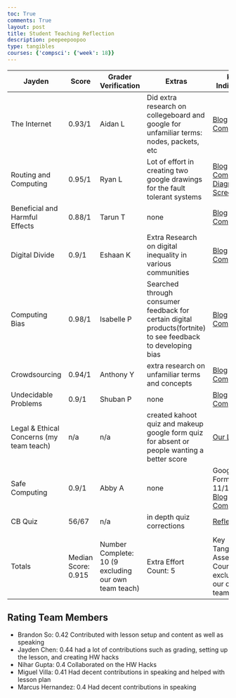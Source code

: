 ```yaml
---
toc: True
comments: True
layout: post
title: Student Teaching Reflection
description: peepeepoopoo
type: tangibles
courses: {'compsci': {'week': 18}}
---
```


<table class="table">
    <thead>
        <tr>
            <th>Jayden</th>
            <th>Score</th>
            <th>Grader Verification</th>
            <th>Extras</th>
            <th>Key Indicators</th>
        </tr>
    </thead>
    <tbody>
        <tr>
            <td>The Internet</td>
            <td>0.93/1</td>
            <td>Aidan L</td>
            <td>Did extra research on collegeboard and google for unfamiliar terms: nodes, packets, etc</td>
            <td><a href="https://jaydenchen17.github.io/csp//2023/11/27/internet_IPYNB_2_.html">Blog Completed</a></td>
        </tr>
        <tr>
            <td>Routing and Computing</td>
            <td>0.95/1</td>
            <td>Ryan L</td>
            <td>Lot of effort in creating two google drawings for the fault tolerant systems</td>
            <td><a href="https://jaydenchen17.github.io/csp//2023/11/30/StudentTeahing_IPYNB_2_.html">Blog Completed</a>
            <br>
            <a href="https://docs.google.com/document/d/1jrsKp-lnbFLEiPzRT_s2YXF8J8BCxTJBJu0iZ_x85ak/edit">Diagram Screenshots</a>
            </td>
        </tr>
        <tr>
            <td>Beneficial and Harmful Effects</td>
            <td>0.88/1</td>
            <td>Tarun T</td>
            <td>none</td>
            <td><a href="https://jaydenchen17.github.io/csp//beneficialandharmfuleffects">Blog Completed</a></td>
        </tr>
        <tr>
            <td>Digital Divide</td>
            <td>0.9/1</td>
            <td>Eshaan K</td>
            <td>Extra Research on digital inequality in various communities</td>
            <td><a href="https://jaydenchen17.github.io/csp//2023/12/07/TeamTeach_IPYNB_2_.html">Blog Completed</a></td>
        </tr>
        <tr>
            <td>Computing Bias</td>
            <td>0.98/1</td>
            <td>Isabelle P</td>
            <td>Searched through consumer feedback for certain digital products(fortnite) to see feedback to developing bias</td>
            <td><a href="https://jaydenchen17.github.io/csp//2023/12/12/Computing-Bias_IPYNB_2_.html">Blog Completed</a></td>
        </tr>
        <tr>
            <td>Crowdsourcing</td>
            <td>0.94/1</td>
            <td>Anthony Y</td>
            <td>extra research on unfamiliar terms and concepts</td>
            <td><a href="https://jaydenchen17.github.io/csp//2023/11/16/teamteach_IPYNB_2_.html">Blog Completed</a></td>
        </tr>
        <tr>
            <td>Undecidable Problems</td>
            <td>0.9/1</td>
            <td>Shuban P</td>
            <td>none</td>
            <td><a href="https://jaydenchen17.github.io/csp//2023/12/13/Undecided-Problems_IPYNB_2_.html">Blog Completed</a></td>
        </tr>
        <tr>
            <td>Legal & Ethical Concerns (my team teach)</td>
            <td>n/a</td>
            <td>n/a</td>
            <td>created kahoot quiz and makeup google form quiz for absent or people wanting a better score</td>
            <td><a href="http://127.0.0.1:4100/Nighthawk-Pages/2023/11/29/Team_Teach_IPYNB_2_.html">Our Lesson</a></td>
        </tr>
        <tr>
            <td>Safe Computing</td>
            <td>0.9/1</td>
            <td>Abby A</td>
            <td>none</td>
            <td>Google Form Quiz 11/11
            <br>
            <a href="https://jaydenchen17.github.io/csp//2023/12/21/Safe_Computing_IPYNB_2_.html">Blog Completed</a></td>
        </tr>
        <tr>
            <td>CB Quiz</td>
            <td>56/67</td>
            <td>n/a</td>
            <td>in depth quiz corrections</td>
            <td><a href="https://jaydenchen17.github.io/csp//2023/12/21/CB2020MCQ-practice_IPYNB_2_.html">Reflection</a></td>
        </tr>
        <tr>
            <td></td>
            <td></td>
            <td></td>
            <td></td>
            <td></td>
        </tr>
        <tr>
            <td>Totals</td>
            <td>Median Score: 0.915</td>
            <td>Number Complete: 10 (9 excluding our own team teach)</td>
            <td>Extra Effort Count: 5</td>
            <td>Key Tangible Assets Count:10 (9 excluding our own team teach)</td>
        </tr>
    </tbody>
</table>

## Rating Team Members

- Brandon So: 0.42 Contributed with lesson setup and content as well as speaking
- Jayden Chen: 0.44 had a lot of contributions such as grading, setting up the lesson, and creating HW hacks
- Nihar Gupta: 0.4 Collaborated on the HW Hacks
- Miguel Villa: 0.41 Had decent contributions in speaking and helped with lesson plan
- Marcus Hernandez: 0.4 Had decent contributions in speaking

## 